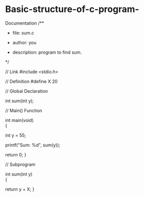 # Basic-structure-of-c-program-
Documentation 
/**                      

 * file: sum.c 

 * author: you 

 * description: program to find sum. 

 */



  
// Link 
#include <stdio.h>       

  

// Definition 
#define X 20  

  

// Global Declaration 

int sum(int y);    

  

// Main() Function 

int main(void)        
{ 

  int y = 55; 

  printf("Sum: %d", sum(y)); 

  return 0; 
} 

  

// Subprogram 

int sum(int y)  
{ 

  return y + X; 
}
